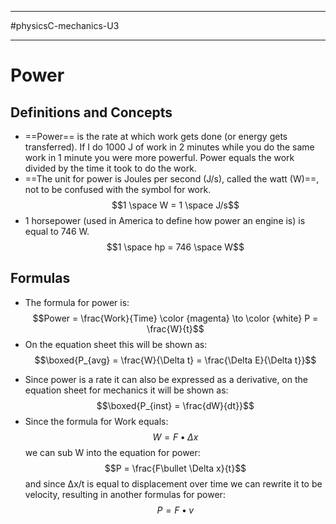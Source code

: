 _________________________
#physicsC-mechanics-U3 
__________________
# Power
## Definitions and Concepts
 * ==Power== is the rate at which work gets done (or energy gets transferred). If I do 1000 J of work in 2 minutes while you do the same work in 1 minute you were more powerful. Power equals the work divided by the time it took to do the work.
 * ==The unit for power is Joules per second (J/s), called the watt (W)==, not to be confused with the symbol for work. $$1 \space W = 1 \space J/s$$
 * 1 horsepower (used in America to define how power an engine is) is equal to 746 W. $$1 \space hp = 746 \space W$$
## Formulas
- The formula for power is: $$Power = \frac{Work}{Time} \color {magenta} \to \color {white} P = \frac{W}{t}$$
- On the equation sheet this will be shown as: $$\boxed{P_{avg} = \frac{W}{\Delta t} = \frac{\Delta E}{\Delta t}}$$
* Since power is a rate it can also be expressed as a derivative, on the equation sheet for mechanics it will be shown as: $$\boxed{P_{inst} = \frac{dW}{dt}}$$
* Since the formula for Work equals: $$W = F\bullet \Delta x$$ we can sub W into the equation for power: $$P = \frac{F\bullet \Delta x}{t}$$ and since Δx/t is equal to displacement over time we can rewrite it to be velocity, resulting in another formulas for power: $$P = F•v$$
